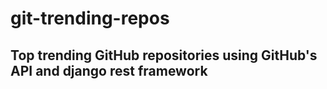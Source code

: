 # git-trending-repos
## Top trending GitHub repositories using GitHub's API and django rest framework
